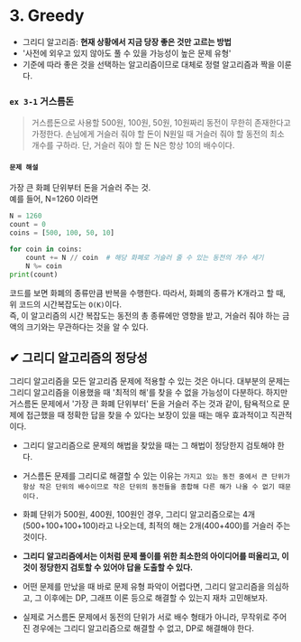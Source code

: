 # 3. Greedy

- 그리디 알고리즘: __현재 상황에서 지금 당장 좋은 것만 고르는 방법__  
- '사전에 외우고 있지 않아도 풀 수 있을 가능성이 높은 문제 유형'
- 기준에 따라 좋은 것을 선택하는 알고리즘이므로 대체로 정렬 알고리즘과 짝을 이룬다.

### `ex 3-1` 거스름돈

> 거스름돈으로 사용할 500원, 100원, 50원, 10원짜리 동전이 무한히 존재한다고 가정한다. 손님에게 거슬러 줘야 할 돈이 N원일 때 거슬러 줘야 할 동전의 최소 개수를 구하라. 단, 거슬러 줘야 할 돈 N은 항상 10의 배수이다.  

#### `문제 해설`
가장 큰 화폐 단위부터 돈을 거슬러 주는 것.  
예를 들어, N=1260 이라면
```python
N = 1260
count = 0
coins = [500, 100, 50, 10]

for coin in coins:
    count += N // coin  # 해당 화폐로 거슬러 줄 수 있는 동전의 개수 세기
    N %= coin
print(count)

```

코드를 보면 화폐의 종류만큼 반복을 수행한다. 따라서, 화폐의 종류가 K개라고 할 때, 위 코드의 시간복잡도는 `O(K)`이다.  
즉, 이 알고리즘의 시간 복잡도는 동전의 총 종류에만 영향을 받고, 거슬러 줘야 하는 금액의 크기와는 무관하다는 것을 알 수 있다.

## ✔ 그리디 알고리즘의 정당성
그리디 알고리즘을 모든 알고리즘 문제에 적용할 수 있는 것은 아니다. 대부분의 문제는 그리디 알고리즘을 이용했을 때 '최적의 해'를 찾을 수 없을 가능성이 다분하다.
하지만 거스름돈 문제에서 '가장 큰 화폐 단위부터' 돈을 거슬러 주는 것과 같이, 탐욕적으로 문제에 접근했을 때 정확한 답을 찾을 수 있다는 보장이 있을 때는 매우 효과적이고 직관적이다.  

- 그리디 알고리즘으로 문제의 해법을 찾았을 때는 그 해법이 정당한지 검토해야 한다.
- 거스름돈 문제를 그리디로 해결할 수 있는 이유는 `가지고 있는 동전 중에서 큰 단위가 항상 작은 단위의 배수이므로 작은 단위의 동전들을 종합해 다른 해가 나올 수 없기 때문이다.`
- 화폐 단위가 500원, 400원, 100원인 경우, 그리디 알고리즘으로는 4개(500+100+100+100)라고 나오는데, 최적의 해는 2개(400+400)를 거슬러 주는 것이다.
- __그리디 알고리즘에서는 이처럼 문제 풀이를 위한 최소한의 아이디어를 떠올리고, 이것이 정당한지 검토할 수 있어야 답을 도출할 수 있다.__

- 어떤 문제를 만났을 때 바로 문제 유형 파악이 어렵다면, 그리디 알고리즘을 의심하고, 그 이후에는 DP, 그래프 이론 등으로 해결할 수 있는지 재차 고민해보자.
- 실제로 거스름돈 문제에서 동전의 단위가 서로 배수 형태가 아니라, 무작위로 주어진 경우에는 그리디 알고리즘으로 해결할 수 없고, DP로 해결해야 한다.

